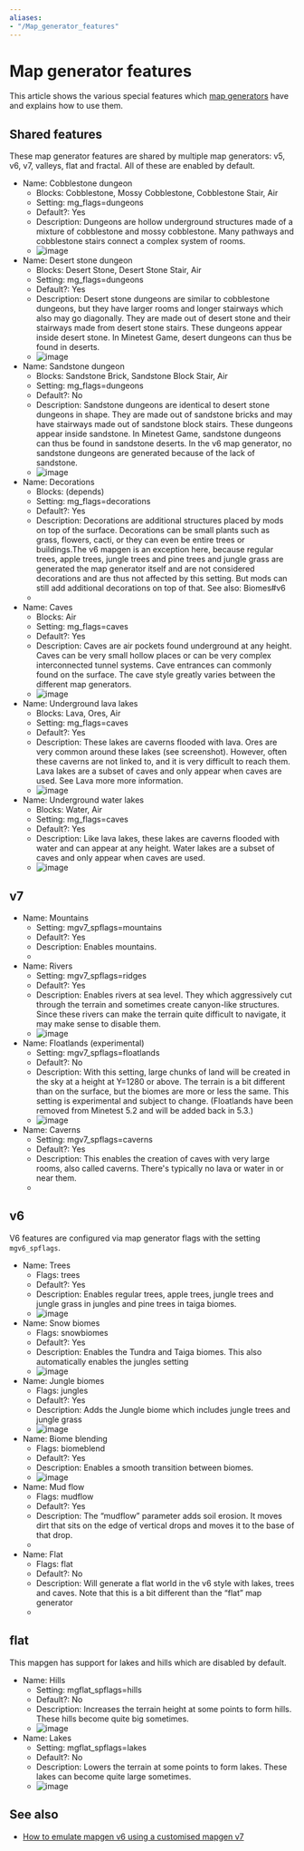 ```yaml
---
aliases:
- "/Map_generator_features"
---
```


# Map generator features

This article shows the various special features which [map generators](/Mapgen "Map generator") have and explains how to use them.

Shared features
---------------

These map generator features are shared by multiple map generators: v5, v6, v7, valleys, flat and fractal. All of these are enabled by default.



* Name: Cobblestone dungeon
  * Blocks: Cobblestone, Mossy Cobblestone, Cobblestone Stair, Air
  * Setting: mg_flags=dungeons
  * Default?: Yes
  * Description: Dungeons are hollow underground structures made of a mixture of cobblestone and mossy cobblestone. Many pathways and cobblestone stairs connect a complex system of rooms.
  * ![image](/images/mapgen/1200px-Dungeon_0.4.7.jpg)
* Name: Desert stone dungeon
  * Blocks: Desert Stone, Desert Stone Stair, Air
  * Setting: mg_flags=dungeons
  * Default?: Yes
  * Description: Desert stone dungeons are similar to cobblestone dungeons, but they have larger rooms and longer stairways which also may go diagonally. They are made out of desert stone and their stairways made from desert stone stairs. These dungeons appear inside desert stone. In Minetest Game, desert dungeons can thus be found in deserts.
  * ![image](/images/mapgen/1200px-Desert_dungeon_desert_stone.jpg)
* Name: Sandstone dungeon
  * Blocks: Sandstone Brick, Sandstone Block Stair, Air
  * Setting: mg_flags=dungeons
  * Default?: No
  * Description: Sandstone dungeons are identical to desert stone dungeons in shape. They are made out of sandstone bricks and may have stairways made out of sandstone block stairs. These dungeons appear inside sandstone. In Minetest Game, sandstone dungeons can thus be found in sandstone deserts. In the v6 map generator, no sandstone dungeons are generated because of the lack of sandstone.
  * ![image](/images/mapgen/1200px-Desert_dungeon_sandstone.jpg)
* Name: Decorations
  * Blocks: (depends)
  * Setting: mg_flags=decorations
  * Default?: Yes
  * Description: Decorations are additional structures placed by mods on top of the surface. Decorations can be small plants such as grass, flowers, cacti, or they can even be entire trees or buildings.The v6 mapgen is an exception here, because regular trees, apple trees, jungle trees and pine trees and jungle grass are generated the map generator itself and are not considered decorations and are thus not affected by this setting. But mods can still add additional decorations on top of that. See also: Biomes#v6
  * 
* Name: Caves
  * Blocks: Air
  * Setting: mg_flags=caves
  * Default?: Yes
  * Description: Caves are air pockets found underground at any height. Caves can be very small hollow places or can be very complex interconnected tunnel systems. Cave entrances can commonly found on the surface. The cave style greatly varies between the different map generators.
  * ![image](/images/mapgen/Minetest_Game_underground.jpg)
* Name: Underground lava lakes
  * Blocks: Lava, Ores, Air
  * Setting: mg_flags=caves
  * Default?: Yes
  * Description: These lakes are caverns flooded with lava. Ores are very common around these lakes (see screenshot). However, often these caverns are not linked to, and it is very difficult to reach them. Lava lakes are a subset of caves and only appear when caves are used. See Lava more more information.
  * ![image](/images/mapgen/1200px-Lava_lake_0.4.7.jpg)
* Name: Underground water lakes
  * Blocks: Water, Air
  * Setting: mg_flags=caves
  * Default?: Yes
  * Description: Like lava lakes, these lakes are caverns flooded with water and can appear at any height. Water lakes are a subset of caves and only appear when caves are used.
  * ![image](/images/mapgen/Underground_water_lake.jpg)


v7
--



* Name: Mountains
  * Setting: mgv7_spflags=mountains
  * Default?: Yes
  * Description: Enables mountains.
  * 
* Name: Rivers
  * Setting: mgv7_spflags=ridges
  * Default?: Yes
  * Description: Enables rivers at sea level. They which aggressively cut through the terrain and sometimes create canyon-like structures. Since these rivers can make the terrain quite difficult to navigate, it may make sense to disable them.
  * ![image](/images/mapgen/Mapgen_v7_ridge.jpg)
* Name: Floatlands (experimental)
  * Setting: mgv7_spflags=floatlands
  * Default?: No
  * Description: With this setting, large chunks of land will be created in the sky at a height at Y=1280 or above. The terrain is a bit different than on the surface, but the biomes are more or less the same. This setting is experimental and subject to change. (Floatlands have been removed from Minetest 5.2 and will be added back in 5.3.)
  * ![image](/images/mapgen/Minetest_Game_floatland_coniferous_forest.jpg)
* Name: Caverns
  * Setting: mgv7_spflags=caverns
  * Default?: Yes
  * Description: This enables the creation of caves with very large rooms, also called caverns. There's typically no lava or water in or near them.
  * 


v6
--

V6 features are configured via map generator flags with the setting `mgv6_spflags`.



* Name: Trees
  * Flags: trees
  * Default?: Yes
  * Description: Enables regular trees, apple trees, jungle trees and jungle grass in jungles and pine trees in taiga biomes.
  * ![image](/images/mapgen/Mapgen_v6_0_4_9.jpg)
* Name: Snow biomes
  * Flags: snowbiomes
  * Default?: Yes
  * Description: Enables the Tundra and Taiga biomes. This also automatically enables the jungles setting
  * ![image](/images/mapgen/1200px-Snow_pines.jpg)
* Name: Jungle biomes
  * Flags: jungles
  * Default?: Yes
  * Description: Adds the Jungle biome which includes jungle trees and jungle grass
  * ![image](/images/mapgen/1200px-Jungle_0.4.7.jpg)
* Name: Biome blending
  * Flags: biomeblend
  * Default?: Yes
  * Description: Enables a smooth transition between biomes.
  * ![image](/images/mapgen/Mapgen_v6_biomeblend.jpg)
* Name: Mud flow
  * Flags: mudflow
  * Default?: Yes
  * Description: The “mudflow” parameter adds soil erosion. It moves dirt that sits on the edge of vertical drops and moves it to the base of that drop.
  * 
* Name: Flat
  * Flags: flat
  * Default?: No
  * Description: Will generate a flat world in the v6 style with lakes, trees and caves. Note that this is a bit different than the “flat” map generator
  * 


flat
----

This mapgen has support for lakes and hills which are disabled by default.



* Name: Hills
  * Setting: mgflat_spflags=hills
  * Default?: No
  * Description: Increases the terrain height at some points to form hills. These hills become quite big sometimes.
  * ![image](/images/mapgen/Mapgen_flat_hills.jpg)
* Name: Lakes
  * Setting: mgflat_spflags=lakes
  * Default?: No
  * Description: Lowers the terrain at some points to form lakes. These lakes can become quite large sometimes.
  * ![image](/images/mapgen/Mapgen_flat_lakes.jpg)


See also
--------

*   [How to emulate mapgen v6 using a customised mapgen v7](/How_to_emulate_mapgen_v6_using_a_customised_mapgen_v7 "How to emulate mapgen v6 using a customised mapgen v7")